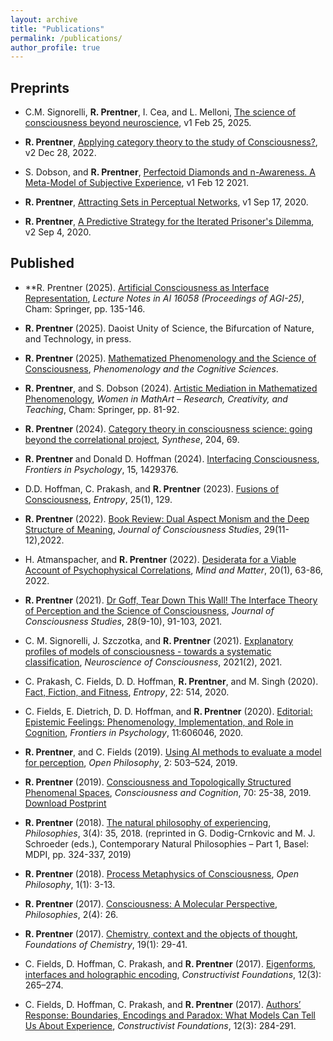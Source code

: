 ```yaml
---
layout: archive
title: "Publications"
permalink: /publications/
author_profile: true
---
```


<!-- {% if author.googlescholar %}
  You can also find my articles on <u><a href="{{author.googlescholar}}">my Google Scholar profile</a>.</u>
{% endif %}

{% include base_path %}

{% for post in site.publications reversed %}
  {% include archive-single.html %}
{% endfor %} -->

<!-- \* denotes equal contribution. -->

## Preprints 

* C.M. Signorelli, **R. Prentner**, I. Cea, and L. Melloni, [The science of consciousness beyond neuroscience](https://doi.org/10.31234/osf.io/bhj9t_v1), v1 Feb 25, 2025.

* **R. Prentner**, [Applying category theory to the study of Consciousness?](https://psyarxiv.com/3vhg9/), v2 Dec 28, 2022.

* S. Dobson, and **R. Prentner**, [Perfectoid Diamonds and n-Awareness. A Meta-Model of Subjective Experience](http://arxiv.org/abs/2102.07620), v1 Feb 12 2021.

* **R. Prentner**, [Attracting Sets in Perceptual Networks](https://arxiv.org/abs/2009.08101), v1 Sep 17, 2020.

* **R. Prentner**, [A Predictive Strategy for the Iterated Prisoner's Dilemma](https://arxiv.org/abs/2009.01668), v2 Sep 4, 2020.

## Published

* **R. Prentner (2025). [Artificial Consciousness as Interface Representation](https://doi.org/10.48550/arXiv.2508.04383), *Lecture Notes in AI 16058 (Proceedings of AGI-25)*, Cham: Springer, pp. 135-146.

* **R. Prentner** (2025). Daoist Unity of Science, the Bifurcation of Nature, and Technology, in press.

* **R. Prentner** (2025). [Mathematized Phenomenology and the Science of Consciousness](https://doi.org/10.1007/s11097-025-10060-z), *Phenomenology and the Cognitive Sciences*.

* **R. Prentner**, and S. Dobson (2024). [Artistic Mediation in Mathematized Phenomenology](https://philarchive.org/archive/PREAMI-2), *Women in MathArt – Research, Creativity, and Teaching*, Cham: Springer, pp. 81-92.

* **R. Prentner** (2024). [Category theory in consciousness science: going beyond the correlational project](https://doi.org/10.1007/s11229-024-04718-5), *Synthese*, 204, 69.

* **R. Prentner** and Donald D. Hoffman (2024). [Interfacing Consciousness](https://doi.org/10.3389/fpsyg.2024.1429376), *Frontiers in Psychology*, 15, 1429376.

* D.D. Hoffman, C. Prakash, and **R. Prentner** (2023). [Fusions of Consciousness](https://doi.org/10.3390/e25010129), *Entropy*, 25(1), 129.

* **R. Prentner** (2022). [Book Review: Dual Aspect Monism and the Deep Structure of Meaning](https://doi.org/10.53765/20512201.29.11.232), *Journal of Consciousness Studies*, 29(11-12),2022.

* H. Atmanspacher, and **R. Prentner** (2022). [Desiderata for a Viable Account of Psychophysical Correlations](https://www.mindmatter.de/resources/pdf/atmprewww.pdf), *Mind and Matter*, 20(1), 63-86, 2022.

* **R. Prentner** (2021). [Dr Goff, Tear Down This Wall! The Interface Theory of Perception and the Science of Consciousness](https://philarchive.org/rec/PREDGT), *Journal of Consciousness Studies*, 28(9-10), 91-103, 2021.

* C. M. Signorelli, J. Szczotka, and **R. Prentner** (2021). [Explanatory profiles of models of consciousness - towards a systematic classification](https://doi.org/10.31234/osf.io/f5vdu), *Neuroscience of Consciousness*, 2021(2), 2021.

* C. Prakash, C. Fields, D. D. Hoffman, **R. Prentner**, and M. Singh (2020). [Fact, Fiction, and Fitness](https://doi.org/10.3390/e22050514), *Entropy*, 22: 514, 2020.

* C. Fields, E. Dietrich, D. D. Hoffman, and **R. Prentner** (2020). [Editorial: Epistemic Feelings: Phenomenology, Implementation, and Role in Cognition](https://doi.org/10.3389/fpsyg.2020.606046), *Frontiers in Psychology*, 11:606046, 2020. 

* **R. Prentner**, and C. Fields (2019). [Using AI methods to evaluate a model for perception](https://doi.org/10.1515/opphil-2019-0034), *Open Philosophy*, 2: 503–524, 2019.  

* **R. Prentner** (2019). [Consciousness and Topologically Structured Phenomenal Spaces](https://doi.org/10.1016/j.concog.2019.02.002), *Consciousness and Cognition*, 70: 25-38, 2019. [Download Postprint](10.31234/osf.io/at53n)

* **R. Prentner** (2018). [The natural philosophy of experiencing](https://doi.org/10.3390/philosophies3040035), *Philosophies*, 3(4): 35, 2018.  (reprinted in G. Dodig-Crnkovic and M. J. Schroeder (eds.), Contemporary Natural Philosophies – Part 1, Basel: MDPI, pp. 324-337, 2019)

* **R. Prentner** (2018). [Process Metaphysics of Consciousness](https://doi.org/10.1515/opphil-2018-0002), *Open Philosophy*, 1(1): 3-13. 

* **R. Prentner** (2017). [Consciousness: A Molecular Perspective](http://dx.doi.org/10.3390/philosophies2040026), *Philosophies*, 2(4): 26. 

* **R. Prentner** (2017). [Chemistry, context and the objects of thought](https://link.springer.com/article/10.1007/s10698-017-9273-8), *Foundations of Chemistry*, 19(1): 29-41.  

* C. Fields, D. Hoffman, C. Prakash, and **R. Prentner** (2017). [Eigenforms, interfaces and holographic encoding](http://constructivist.info/12/3/265), *Constructivist Foundations*, 12(3): 265–274. 

* C. Fields, D. Hoffman, C. Prakash, and **R. Prentner** (2017). [Authors’ Response: Boundaries, Encodings and Paradox: What Models Can Tell Us About Experience](http://constructivist.info/12/3/284), *Constructivist Foundations*, 12(3): 284-291. 
